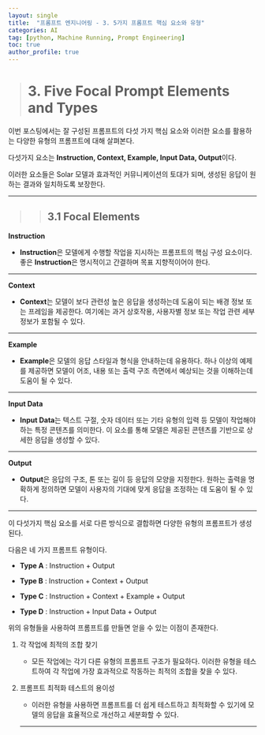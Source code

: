 ```yaml
---
layout: single
title:  "프롬프트 엔지니어링 - 3. 5가지 프롬프트 핵심 요소와 유형"
categories: AI
tag: [python, Machine Running, Prompt Engineering]
toc: true
author_profile: true
---
```


<head>
  <style>
    table.dataframe {
      white-space: normal;
      width: 100%;
      height: 240px;
      display: block;
      overflow: auto;
      font-family: Arial, sans-serif;
      font-size: 0.9rem;
      line-height: 20px;
      text-align: center;
      border: 0px !important;
    }

    table.dataframe th {
      text-align: center;
      font-weight: bold;
      padding: 8px;
    }

    table.dataframe td {
      text-align: center;
      padding: 8px;
    }

    table.dataframe tr:hover {
      background: #b8d1f3; 
    }

    .output_prompt {
      overflow: auto;
      font-size: 0.9rem;
      line-height: 1.45;
      border-radius: 0.3rem;
      -webkit-overflow-scrolling: touch;
      padding: 0.8rem;
      margin-top: 0;
      margin-bottom: 15px;
      font: 1rem Consolas, "Liberation Mono", Menlo, Courier, monospace;
      color: $code-text-color;
      border: solid 1px $border-color;
      border-radius: 0.3rem;
      word-break: normal;
      white-space: pre;
    }

  .dataframe tbody tr th:only-of-type {
      vertical-align: middle;
  }

  .dataframe tbody tr th {
      vertical-align: top;
  }

  .dataframe thead th {
      text-align: center !important;
      padding: 8px;
  }

  .page__content p {
      margin: 0 0 0px !important;
  }

  .page__content p > strong {
    font-size: 0.8rem !important;
  }

  </style>
</head>


> # 3. Five Focal Prompt Elements and Types


이번 포스팅에서는 잘 구성된 프롬프트의 다섯 가지 핵심 요소와 이러한 요소를 활용하는 다양한 유형의 프롬프트에 대해 살펴본다.



다섯가지 요소는 **Instruction, Context, Example, Input Data, Output**이다.



이러한 요소들은 Solar 모델과 효과적인 커뮤니케이션의 토대가 되며, 생성된 응답이 원하는 결과와 일치하도록 보장한다.



***


>> ## 3.1 Focal Elements


**Instruction**



- **Instruction**은 모델에게 수행할 작업을 지시하는 프롬프트의 핵심 구성 요소이다. 좋은 **Instruction**은 명시적이고 간결하며 목표 지향적이어야 한다.



***



**Context**



- **Context**는 모델이 보다 관련성 높은 응답을 생성하는데 도움이 되는 배경 정보 또는 프레임을 제공한다. 여기에는 과거 상호작용, 사용자별 정보 또는 작업 관련 세부 정보가 포함될 수 있다.



***



**Example**



- **Example**은 모델의 응답 스타일과 형식을 안내하는데 유용하다. 하나 이상의 예제를 제공하면 모델이 어조, 내용 또는 출력 구조 측면에서 예상되는 것을 이해하는데 도움이 될 수 있다.



***



**Input Data**



- **Input Data**는 텍스트 구절, 숫자 데이터 또는 기타 유형의 입력 등 모델이 작업해야 하는 특정 콘텐츠를 의미한다. 이 요소를 통해 모델은 제공된 콘텐츠를 기반으로 상세한 응답을 생성할 수 있다.



***



**Output**



- **Output**은 응답의 구조, 톤 또는 길이 등 응답의 모양을 지정한다. 원하는 출력을 명확하게 정의하면 모델이 사용자의 기대에 맞게 응답을 조정하는 데 도움이 될 수 있다.



***



이 다섯가지 핵심 요소를 서로 다른 방식으로 결합하면 다양한 유형의 프롬프트가 생성된다.


다음은 네 가지 프롬프트 유형이다.



- **Type A** : Instruction + Output



- **Type B** : Instruction + Context + Output



- **Type C** : Instruction + Context + Example + Output



- **Type D** : Instruction + Input Data + Output



위의 유형들을 사용하여 프롬프트를 만들면 얻을 수 있는 이점이 존재한다.



1. 각 작업에 최적의 조합 찾기

    - 모든 작업에는 각기 다른 유형의 프롬프트 구조가 필요하다. 이러한 유형을 테스트하여 각 작업에 가장 효과적으로 작동하는 최적의 조합을 찾을 수 있다.



2. 프롬프트 최적화 테스트의 용이성

    - 이러한 유형을 사용하면 프롬프트를 더 쉽게 테스트하고 최적화할 수 있기에 모델의 응답을 효율적으로 개선하고 세분화할 수 있다.



    ***

